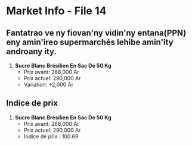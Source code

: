 # Market Info - File 14

## Fantatrao ve ny fiovan'ny vidin'ny entana(PPN) eny amin'ireo supermarchés lehibe amin'ity androany ity.

1. **Sucre Blanc Brésilien En Sac De 50 Kg**
   - Prix avant: 288,000 Ar
   - Prix actuel: 290,000 Ar
   - Variation: +2,000 Ar



## Indice de prix

1. **Sucre Blanc Brésilien En Sac De 50 Kg**
   - Prix avant: 288,000 Ar
   - Prix actuel: 290,000 Ar
   - Indice de prix : 100.69

